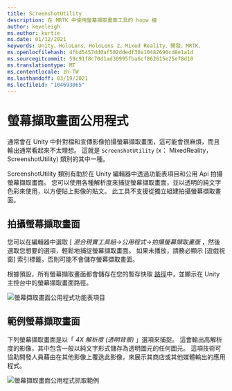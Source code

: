 ```yaml
---
title: ScreenshotUtility
description: 在 MRTK 中使用螢幕擷取畫面工具的 hopw 檔
author: keveleigh
ms.author: kurtie
ms.date: 01/12/2021
keywords: Unity、HoloLens、HoloLens 2、Mixed Reality、開發、MRTK、
ms.openlocfilehash: 4fbd5457dd0af502ddedf30a10482690cd8e1a1d
ms.sourcegitcommit: 59c91f8c70d1ad30995fba6cf862615e25e78d10
ms.translationtype: MT
ms.contentlocale: zh-TW
ms.lasthandoff: 03/19/2021
ms.locfileid: "104693065"
---
```

# <a name="screenshot-utility"></a>螢幕擷取畫面公用程式

通常會在 Unity 中針對檔和宣傳影像拍攝螢幕擷取畫面，這可能會很麻煩，而且輸出通常看起來不太理想。 這就是 `ScreenshotUtility` (x： MixedReality，ScreenshotUtility) 類別的其中一種。

ScreenshotUtility 類別有助於在 Unity 編輯器中透過功能表項目和公用 Api 拍攝螢幕擷取畫面。 您可以使用各種解析度來捕捉螢幕擷取畫面，並以透明的純文字色彩來使用，以方便貼上影像的貼文。 此工具不支援從獨立組建拍攝螢幕擷取畫面。

## <a name="taking-screenshots"></a>拍攝螢幕擷取畫面

您可以在編輯器中選取 [ *混合現實工具組->公用程式->拍攝螢幕擷取畫面* ，然後選取您想要的選項，輕鬆地捕捉螢幕擷取畫面。 如果未播放，請務必顯示 [遊戲視窗] 索引標籤，否則可能不會儲存螢幕擷取畫面。

根據預設，所有螢幕擷取畫面都會儲存在您的暫存快取 [路徑](https://docs.unity3d.com/ScriptReference/Application-temporaryCachePath.html)中，並顯示在 Unity 主控台中的螢幕擷取畫面路徑。

![螢幕擷取畫面公用程式功能表項目](../images/screenshot-utility/MRTK_ScreenshotUtility_Menu_Item.png)

## <a name="example-screenshot-capture"></a>範例螢幕擷取畫面

下列螢幕擷取畫面是以「 *4X 解析度 (透明背景)* 」選項來捕捉。 這會輸出高解析度的影像，其中包含一般以純文字形式儲存為透明圖元的任何圖元。 這項技術可協助開發人員藉由在其他影像上覆迭此影像，來展示其商店或其他媒體輸出的應用程式。

![螢幕擷取畫面公用程式抓取範例](../images/screenshot-utility/MRTK_ScreenshotUtility_Example_Capture.png)
